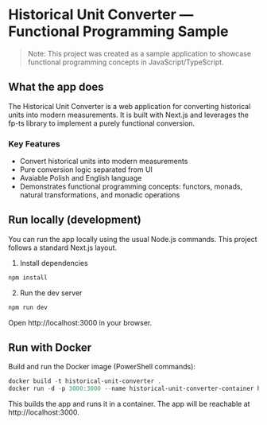 # Historical Unit Converter — Functional Programming Sample

> Note: This project was created as a sample application to showcase functional programming concepts in JavaScript/TypeScript.

## What the app does

The Historical Unit Converter is a web application for converting historical units into modern measurements. It is built with Next.js and leverages the fp-ts library to implement a purely functional conversion.

### Key Features

- Convert historical units into modern measurements
- Pure conversion logic separated from UI
- Avaiable Polish and English language
- Demonstrates functional programming concepts: functors, monads, natural transformations, and monadic operations

## Run locally (development)

You can run the app locally using the usual Node.js commands. This project follows a standard Next.js layout.

1. Install dependencies

```powershell
npm install
```

2. Run the dev server

```powershell
npm run dev
```

Open http://localhost:3000 in your browser.

## Run with Docker

Build and run the Docker image (PowerShell commands):

```powershell
docker build -t historical-unit-converter .
docker run -d -p 3000:3000 --name historical-unit-converter-container historical-unit-converter
```

This builds the app and runs it in a container. The app will be reachable at http://localhost:3000.
